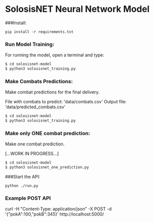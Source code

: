 # SolosisNET Neural Network Model

###Install:
```
pip install -r requirements.txt
```

### Run Model Training:
For running the model, open a terminal and type:
```sh
$ cd solosisnet-model
$ python3 solosisnet_training.py
```

### Make Combats Predictions:
Make combat predictions for the final delivery.

File with combats to predict: 'data/combats.csv'
Output file:                  'data/predicted_combats.csv'

```sh
$ cd solosisnet-model
$ python3 solosisnet_training.py
```

### Make only ONE combat prediction:
Make one combat prediction.

[...WORK IN PROGRESS...]

```sh
$ cd solosisnet-model
$ python3 solosisnet_one_prediction.py
```

###Start the API:
```
python ./run.py
```

### Example POST API
curl -H "Content-Type: application/json" -X POST -d '{"pokA":100,"pokB":345}' http://localhost:5000/
